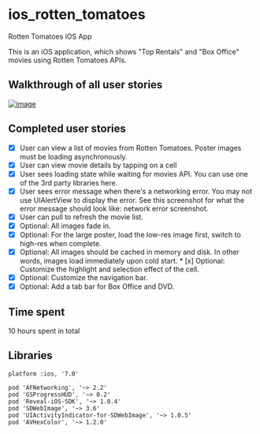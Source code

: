 ios_rotten_tomatoes
===================

Rotten Tomatoes iOS App

This is an iOS application, which shows "Top Rentals" and "Box Office" movies using Rotten Tomatoes APIs.

## Walkthrough of all user stories

[![image](https://raw.githubusercontent.com/wiki/stanleyhlng/ios_rotten_tomatoes/assets/ios_rotten_tomatoes_2.gif)](https://raw.githubusercontent.com/wiki/stanleyhlng/ios_rotten_tomatoes/assets/ios_rotten_tomatoes_2.gif)

## Completed user stories

  * [x] User can view a list of movies from Rotten Tomatoes.  Poster images must be loading asynchronously.
  * [x] User can view movie details by tapping on a cell
  * [x] User sees loading state while waiting for movies API.  You can use one of the 3rd party libraries here.
  * [x] User sees error message when there's a networking error.  You may not use UIAlertView to display the error.  See this screenshot for what the error message should look like: network error screenshot.
  * [x] User can pull to refresh the movie list.
  * [x] Optional: All images fade in.
  * [x] Optional: For the large poster, load the low-res image first, switch to high-res when complete.
  * [x] Optional: All images should be cached in memory and disk. In other words, images load immediately upon cold start.    * [x] Optional: Customize the highlight and selection effect of the cell.
  * [x] Optional: Customize the navigation bar.
  * [x] Optional: Add a tab bar for Box Office and DVD.

## Time spent
10 hours spent in total

## Libraries
```
platform :ios, '7.0'

pod 'AFNetworking', '~> 2.2'
pod 'GSProgressHUD', '~> 0.2'
pod 'Reveal-iOS-SDK', '~> 1.0.4'
pod 'SDWebImage', '~> 3.6'
pod 'UIActivityIndicator-for-SDWebImage', '~> 1.0.5'
pod 'AVHexColor', '~> 1.2.0'
```
